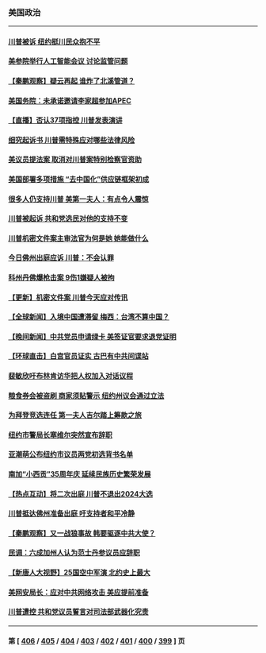 ### 美国政治
---
#### [川普被诉 纽约挺川民众抱不平](../../pages/ncid1078159/n14015726.md) 
#### [美参院举行人工智能会议 讨论监管问题](../../pages/ncid1078159/n14015499.md) 
#### [【秦鹏观察】疑云再起 谁炸了北溪管道？](../../pages/ncid1078159/n14015554.md) 
#### [美国务院：未承诺邀请李家超参加APEC](../../pages/ncid1078159/n14015549.md) 
#### [【直播】否认37项指控 川普发表演讲](../../pages/ncid1078159/n14015543.md) 
#### [细究起诉书 川普需特殊应对哪些法律风险](../../pages/ncid1078159/n14015441.md) 
#### [美议员提法案 取消对川普案特别检察官资助](../../pages/ncid1078159/n14015473.md) 
#### [美国部署多项措施 “去中国化”供应链框架初成](../../pages/ncid1078159/n14015493.md) 
#### [很多人仍支持川普 美第一夫人：有点令人震惊](../../pages/ncid1078159/n14015402.md) 
#### [川普被起诉 共和党选民对他的支持不变](../../pages/ncid1078159/n14015405.md) 
#### [川普机密文件案主审法官为何是她 她能做什么](../../pages/ncid1078159/n14015419.md) 
#### [今日佛州出庭应诉 川普：不会认罪](../../pages/ncid1078159/n14015359.md) 
#### [科州丹佛爆枪击案 9伤1嫌疑人被拘](../../pages/ncid1078159/n14015355.md) 
#### [【更新】机密文件案 川普今天应对传讯](../../pages/ncid1078159/n14014843.md) 
#### [【全球新闻】入境中国遭滞留 梅西：台湾不算中国？](../../pages/ncid1078159/n14015136.md) 
#### [【晚间新闻】中共党员申请绿卡 美签证官要求退党证明](../../pages/ncid1078159/n14015135.md) 
#### [【环球直击】白宫官员证实 古巴有中共间谍站](../../pages/ncid1078159/n14014796.md) 
#### [裴敏欣吁布林肯访华把人权加入对话议程](../../pages/ncid1078159/n14014962.md) 
#### [粮食券会被盗刷 商家须贴警示 纽约州议会通过立法](../../pages/ncid1078159/n14015017.md) 
#### [为拜登竞选连任 第一夫人吉尔踏上筹款之旅](../../pages/ncid1078159/n14014983.md) 
#### [纽约市警局长塞维尔突然宣布辞职](../../pages/ncid1078159/n14014985.md) 
#### [亚潮萌公布纽约市议员两党初选背书名单](../../pages/ncid1078159/n14014990.md) 
#### [南加“小西贡”35周年庆 延续民族历史繁荣发展](../../pages/ncid1078159/n14014942.md) 
#### [【热点互动】将二次出庭 川普不退出2024大选](../../pages/ncid1078159/n14014895.md) 
#### [川普抵达佛州准备出庭 吁支持者和平冷静](../../pages/ncid1078159/n14014839.md) 
#### [【秦鹏观察】又一战狼事故 韩要驱逐中共大使？](../../pages/ncid1078159/n14014862.md) 
#### [民调：六成加州人认为范士丹参议员应辞职](../../pages/ncid1078159/n14014874.md) 
#### [【新唐人大视野】25国空中军演 北约史上最大](../../pages/ncid1078159/n14014844.md) 
#### [美网安局长：应对中共网络攻击 美应提前准备](../../pages/ncid1078159/n14014774.md) 
#### [川普遭控 共和党议员誓言对司法部武器化究责](../../pages/ncid1078159/n14014690.md) 

---
#### 第 [ [406](./406.md) / [405](./405.md) / [404](./404.md) / [403](./403.md) / [402](./402.md) / [401](./401.md) / [400](./400.md) / [399](./399.md) ] 页
